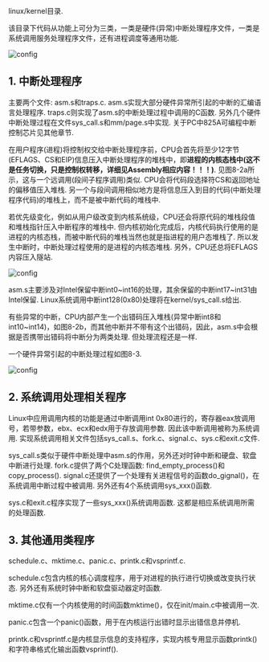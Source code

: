 linux/kernel目录. 

该目录下代码从功能上可分为三类，一类是硬件(异常)中断处理程序文件，一类是系统调用服务处理程序文件，还有进程调度等通用功能. 

![config](images/1.png)

## 1. 中断处理程序

主要两个文件: asm.s和traps.c. asm.s实现大部分硬件异常所引起的中断的汇编语言处理程序. traps.c则实现了asm.s的中断处理过程中调用的C函数. 另外几个硬件中断处理过程在文件sys\_call.s和mm/page.s中实现. 关于PC中825A可编程中断控制芯片见其他章节. 

在用户程序(进程)将控制权交给中断处理程序前，CPU会首先将至少12字节(EFLAGS、CS和EIP)信息压入中断处理程序的堆栈中，即**进程的内核态栈中(这不是任务切换，只是控制权转移，详细见Assembly相应内容！！！)**. 见图8-2a所示，这与一个远调用(段间子程序调用)类似. CPU会将代码段选择符CS和返回地址的偏移值压入堆栈. 另一个与段间调用相似地方是将信息压入到目的代码(中断处理程序代码)的堆栈上，而不是被中断代码的堆栈中. 

若优先级变化，例如从用户级改变到内核系统级，CPU还会将原代码的堆栈段值和堆栈指针压入中断程序的堆栈中. 但内核初始化完成后，内核代码执行使用的是进程的内核态栈，而被中断代码的堆栈当然也就是指进程的用户态堆栈了. 所以发生中断时，中断处理过程使用的是进程的内核态堆栈. 另外，CPU还总将EFLAGS内容压入隧站. 

![config](images/2.png)

asm.s主要涉及对Intel保留中断int0\~int16的处理，其余保留的中断int17\~int31由Intel保留. Linux系统调用中断int128(0x80)处理将在kernel/sys\_call.s给出. 

有些异常的中断，CPU内部产生一个出错码压入堆栈(异常中断int8和int10\~int14)，如图8-2b，而其他中断并不带有这个出错码，因此，asm.s中会根据是否携带出错码将中断分为两类处理. 但处理流程还是一样. 

一个硬件异常引起的中断处理过程如图8-3. 

![config](images/3.png)

## 2. 系统调用处理相关程序

Linux中应用调用内核的功能是通过中断调用int 0x80进行的，寄存器eax放调用号，若带参数，ebx、ecx和edx用于存放调用参数. 因此该中断调用被称为系统调用. 实现系统调用相关文件包括sys\_call.s、fork.c、signal.c、sys.c和exit.c文件. 

sys\_call.s类似于硬件中断处理中asm.s的作用，另外还对时钟中断和硬盘、软盘中断进行处理. fork.c提供了两个C处理函数: find\_empty\_process()和copy\_process(). signal.c还提供了一个处理有关进程信号的函数do\_gignal()，在系统调用中断过程中被调用. 另外还有4个系统调用sys\_xxx()函数. 

sys.c和exit.c程序实现了一些sys\_xxx()系统调用函数. 这都是相应系统调用所需的处理函数. 

## 3. 其他通用类程序

schedule.c、mktime.c、panic.c、printk.c和vsprintf.c. 

schedule.c包含内核的核心调度程序，用于对进程的执行进行切换或改变执行状态. 另外还有系统时钟中断和软盘驱动器定时函数. 

mktime.c仅有一个内核使用的时间函数mktime()，仅在init/main.c中被调用一次. 

panic.c包含一个panic()函数，用于在内核运行出错时显示出错信息并停机. 

printk.c和vsprintf.c是内核显示信息的支持程序，实现内核专用显示函数printk()和字符串格式化输出函数vsprintf(). 